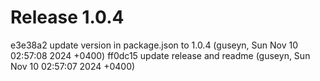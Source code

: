 # Release 1.0.4

e3e38a2 update version in package.json to 1.0.4 (guseyn, Sun Nov 10 02:57:08 2024 +0400)
ff0dc15 update release and readme (guseyn, Sun Nov 10 02:57:07 2024 +0400)
